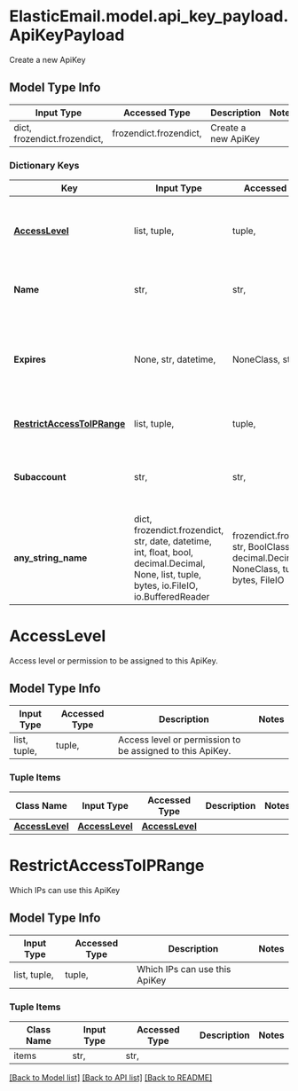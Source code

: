 # ElasticEmail.model.api_key_payload.ApiKeyPayload

Create a new ApiKey

## Model Type Info
Input Type | Accessed Type | Description | Notes
------------ | ------------- | ------------- | -------------
dict, frozendict.frozendict,  | frozendict.frozendict,  | Create a new ApiKey | 

### Dictionary Keys
Key | Input Type | Accessed Type | Description | Notes
------------ | ------------- | ------------- | ------------- | -------------
**[AccessLevel](#AccessLevel)** | list, tuple,  | tuple,  | Access level or permission to be assigned to this ApiKey. | 
**Name** | str,  | str,  | Name of the ApiKey for ease of reference. | 
**Expires** | None, str, datetime,  | NoneClass, str,  | Date this ApiKey expires. | [optional] value must conform to RFC-3339 date-time
**[RestrictAccessToIPRange](#RestrictAccessToIPRange)** | list, tuple,  | tuple,  | Which IPs can use this ApiKey | [optional] 
**Subaccount** | str,  | str,  | Email of the subaccount for which this ApiKey should be created | [optional] 
**any_string_name** | dict, frozendict.frozendict, str, date, datetime, int, float, bool, decimal.Decimal, None, list, tuple, bytes, io.FileIO, io.BufferedReader | frozendict.frozendict, str, BoolClass, decimal.Decimal, NoneClass, tuple, bytes, FileIO | any string name can be used but the value must be the correct type | [optional]

# AccessLevel

Access level or permission to be assigned to this ApiKey.

## Model Type Info
Input Type | Accessed Type | Description | Notes
------------ | ------------- | ------------- | -------------
list, tuple,  | tuple,  | Access level or permission to be assigned to this ApiKey. | 

### Tuple Items
Class Name | Input Type | Accessed Type | Description | Notes
------------- | ------------- | ------------- | ------------- | -------------
[**AccessLevel**](AccessLevel.md) | [**AccessLevel**](AccessLevel.md) | [**AccessLevel**](AccessLevel.md) |  | 

# RestrictAccessToIPRange

Which IPs can use this ApiKey

## Model Type Info
Input Type | Accessed Type | Description | Notes
------------ | ------------- | ------------- | -------------
list, tuple,  | tuple,  | Which IPs can use this ApiKey | 

### Tuple Items
Class Name | Input Type | Accessed Type | Description | Notes
------------- | ------------- | ------------- | ------------- | -------------
items | str,  | str,  |  | 

[[Back to Model list]](../../README.md#documentation-for-models) [[Back to API list]](../../README.md#documentation-for-api-endpoints) [[Back to README]](../../README.md)

